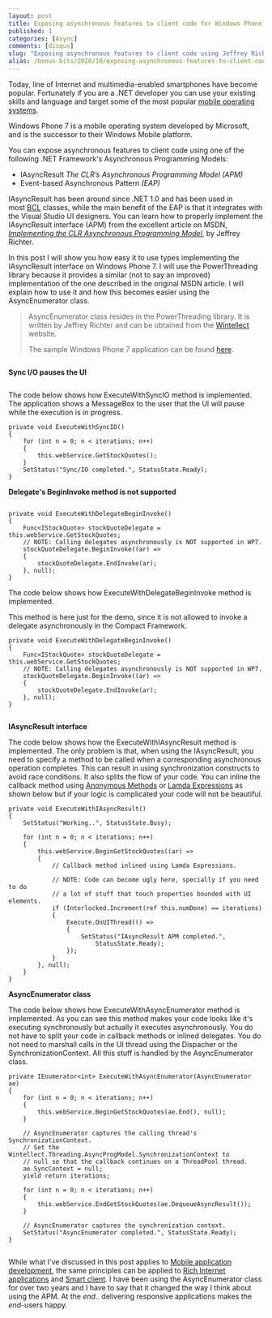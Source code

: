 ```yaml
---
layout: post
title: Exposing asynchronous features to client code for Windows Phone 7
published: 1
categories: [Async]
comments: [disqus]
slug: "Exposing asynchronous features to client code using Jeffrey Richter's AsyncEnumerator class."
alias: /bonus-bits/2010/10/exposing-asynchronous-features-to-client-code-windows-phone-edition.html
---
```

<p>Today, line of Internet and multimedia-enabled smartphones have become popular. Fortunately if you are a .NET developer&#0160;you can use your existing skills and language and target some of the most popular <a href="http://en.wikipedia.org/wiki/Mobile_operating_system" target="_blank" title="A mobile operating system, also known as a mobile OS, a mobile platform, or a handheld operating system, is the operating system that controls a mobile device.">mobile operating systems</a>.</p>
<p>Windows Phone 7 is a mobile operating system developed by Microsoft, and is the successor to their Windows Mobile platform.&#0160;</p>
<p>You can expose asynchronous features to client code using one of the following .NET Framework&#39;s&#0160;Asynchronous&#0160;Programming Models:</p>
<ul>
<li>IAsyncResult <em>The CLR’s Asynchronous Programming Model (APM)</em></li>
<li>Event-based Asynchronous Pattern <em>(EAP)</em></li>
</ul>
<p>IAsyncResult has been around since .NET 1.0 and has been used in most&#0160;<a href="http://en.wikipedia.org/wiki/Base_Class_Library" target="_blank" title="The Base Class Library (BCL) is a standard library available to all languages using the .NET Framework.">BCL</a> classes, while the main benefit of the EAP is that it integrates with the Visual Studio UI designers.&#0160;You can learn how to properly implement the IAsyncResult interface (APM) from the excellent article on MSDN, <em><a href="http://msdn.microsoft.com/en-us/magazine/cc163467.aspx" target="_self" title="Implementing the CLR Asynchronous Programming Model">Implementing the CLR Asynchronous Programming Model</a></em>, by Jeffrey Richter.</p>
<p>In this post I will show you how easy it to use types implementing the IAsyncResult interface on Windows Phone 7. I will use the PowerThreading library because it provides a similar (not to say an improved) implementation of the one described in the original MSDN article. I will explain how to use it and how this becomes easier using the AsyncEnumerator class.</p>
<blockquote>
<p>AsyncEnumerator class resides in the PowerThreading library. It is written by Jeffrey Richter and can be obtained from the <a href="http://www.wintellect.com/" target="_blank" title="Wintellect is a nationally recognized consulting, training and debugging firm dedicated to helping companies build better software, faster through a concentration on .NET and Windows technologies.">Wintellect</a> website.</p>
<p>The sample Windows Phone 7 application can be found <a href="https://github.com/moodmosaic/BonusBits.CodeSamples" target="_blank" title="BonusBits Blog source-code.">here</a>.</p>
</blockquote>

<p><img src="http://farm9.staticflickr.com/8497/8397466171_850dc3a0c9_o.png" alt="" /></p>

**Sync I/O&#0160;pauses the UI**

<p><img src="http://farm9.staticflickr.com/8217/8398554750_01c3311321_o.png" alt="" /></p>

<p>The code below shows how&#0160;ExecuteWithSyncIO method is implemented. The application shows a MessageBox to the user that the UI will pause while the execution is in progress.</p>

```
private void ExecuteWithSyncIO()
{
    for (int n = 0; n < iterations; n++)
    {
        this.webService.GetStockQuotes();
    }
    SetStatus("Sync/IO completed.", StatusState.Ready);
}
```

**Delegate&#39;s BeginInvoke method is not supported**

<p><img src="http://farm9.staticflickr.com/8507/8397466099_216efe6f78_o.png" alt="" /></p>

```
private void ExecuteWithDelegateBeginInvoke()
{
    Func<IStockQuote> stockQuoteDelegate = this.webService.GetStockQuotes;
    // NOTE: Calling delegates asynchronously is NOT supported in WP7.
    stockQuoteDelegate.BeginInvoke((ar) =>
    {
        stockQuoteDelegate.EndInvoke(ar);        
    }, null);
}
```

<p>The code below shows how ExecuteWithDelegateBeginInvoke method is implemented. </p>
<p>This method is here just for the demo, since it is not allowed to invoke a delegate asynchronously in the Compact Framework.</p>

```
private void ExecuteWithDelegateBeginInvoke()
{
    Func<IStockQuote> stockQuoteDelegate = this.webService.GetStockQuotes;
    // NOTE: Calling delegates asynchronously is NOT supported in WP7.
    stockQuoteDelegate.BeginInvoke((ar) =>
    {
        stockQuoteDelegate.EndInvoke(ar);        
    }, null);
}
```

<p><img src="http://farm9.staticflickr.com/8085/8398554712_4190f00280_o.png" alt="" /></p>

**IAsyncResult interface**

<p>The code below shows how the ExecuteWithIAsyncResult method is implemented. The only problem is that, when using the IAsyncResult, you need to specify a method to be called when a corresponding asynchronous operation completes. This can result in using synchronization constructs to avoid race conditions. It also splits the flow of your code. You can inline the callback method using <a href="http://msdn.microsoft.com/en-us/library/0yw3tz5k(VS.80).aspx" target="_blank" title="In versions of C# previous to 2.0, the only way to declare a delegate was to use named methods. C# 2.0 introduces anonymous methods.">Anonymous Methods</a> or&#0160;<a href="http://msdn.microsoft.com/en-us/library/bb397687.aspx" target="_blank" title="In the C# programming language a lambda expression is an anonymous function that can contain expressions and statements.">Lamda Expressions</a> as shown below but if your logic is complicated your code will not be beautiful.</p>

```
private void ExecuteWithIAsyncResult()
{
    SetStatus("Working..", StatusState.Busy);
 
    for (int n = 0; n < iterations; n++)
    {
        this.webService.BeginGetStockQuotes((ar) =>
        {
            // Callback method inlined using Lamda Expressions.

            // NOTE: Code can become ugly here, specially if you need to do 
            // a lot of stuff that touch properties bounded with UI elements.
            if (Interlocked.Increment(ref this.numDone) == iterations)
            {
                Execute.OnUIThread(() =>
                {
                    SetStatus("IAsyncResult APM completed.",
                        StatusState.Ready);
                });
            }
        }, null);
    }
}
```

**AsyncEnumerator class**

<p>The code below shows how&#0160;ExecuteWithAsyncEnumerator method is implemented. As you can see this method makes your code looks like it&#39;s executing synchronously but actually it executes asynchronously. You do not have to split your code in callback methods or inlined delegates. You do not need to marshall calls in the UI thread using the Dispacher or the SynchronizationContext. All this stuff is handled by the AsyncEnumerator class.</p>

```
private IEnumerator<int> ExecuteWithAsyncEnumerator(AsyncEnumerator ae)
{
    for (int n = 0; n < iterations; n++)
    {
        this.webService.BeginGetStockQuotes(ae.End(), null);
    }
 
    // AsyncEnumerator captures the calling thread's SynchronizationContext.
    // Set the Wintellect.Threading.AsyncProgModel.SynchronizationContext to
    // null so that the callback continues on a ThreadPool thread.
    ae.SyncContext = null;
    yield return iterations;

    for (int n = 0; n < iterations; n++)
    {
        this.webService.EndGetStockQuotes(ae.DequeueAsyncResult());
    }
 
    // AsyncEnumerator captures the synchronization context.
    SetStatus("AsyncEnumerator completed.", StatusState.Ready);
}
```

<p><img src="http://farm9.staticflickr.com/8092/8397466137_b21abe090c_o.png" alt="" /></p>

<p>While what I&#39;ve discussed in this post applies to&#0160;<a href="http://en.wikipedia.org/wiki/Mobile_application_development" target="_blank" title="Mobile application development is the process by which applications are developed for small low-power handheld devices such as personal digital assistants, enterprise digital assistants or mobile phones.">Mobile application development</a>, the same principles can be applied to&#0160;<a href="http://en.wikipedia.org/wiki/Rich_Internet_application" target="_blank" title="A Rich Internet Application (RIA) is a web application that has many of the characteristics of desktop applications, typically delivered either by way of a site-specific browser, via a browser plug-in, independent sandboxes, or virtual machines.">Rich Internet applications</a> and <a href="http://en.wikipedia.org/wiki/Smart_client" target="_blank" title="A &quot;Smart Client&quot; application can be created in several very different technologies.">Smart client</a>. I have been using the AsyncEnumerator class for over two years and I have to say that it changed the way I think about using the APM. At the <em>end</em>.. delivering responsive applications makes the <em>end</em>-users happy.</p>




